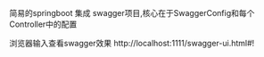 简易的springboot 集成 swagger项目,核心在于SwaggerConfig和每个Controller中的配置

浏览器输入查看swagger效果 http://localhost:1111/swagger-ui.html#!